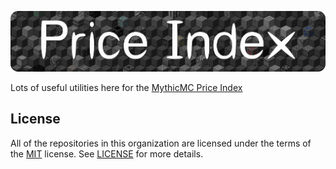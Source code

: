 
<a href="https://xnserver.xyz"><img src="/assets/priceindex.png" alt="drawing"/></a> 

Lots of useful utilities here for the [MythicMC Price Index](https://xnserver.xyz)

## License
All of the repositories in this organization are licensed under the terms of the [MIT](https://choosealicense.com/licenses/mit/) license.
See [LICENSE](/LICENSE) for more details.
